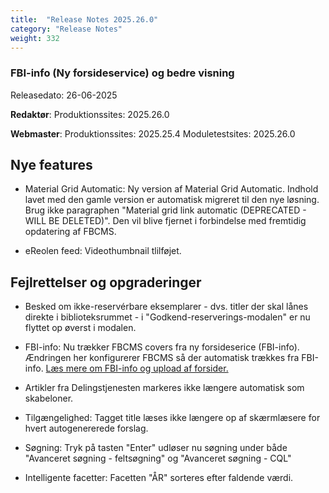 ```yaml
---
title:  "Release Notes 2025.26.0"
category: "Release Notes"
weight: 332
---  
```


###  FBI-info (Ny forsideservice) og bedre visning  

Releasedato: 26-06-2025

**Redaktør**: Produktionssites: 2025.26.0

**Webmaster**: Produktionssites: 2025.25.4 Moduletestsites: 2025.26.0

## Nye features
- Material Grid Automatic: Ny version af Material Grid Automatic. Indhold lavet med den gamle version er automatisk migreret til den nye løsning. Brug ikke paragraphen "Material grid link automatic (DEPRECATED - WILL BE DELETED)". Den vil blive fjernet i forbindelse med fremtidig opdatering af FBCMS. 

- eReolen feed: Videothumbnail tlilføjet. 

## Fejlrettelser og opgraderinger
- Besked om ikke-reservérbare eksemplarer - dvs. titler der skal lånes direkte i biblioteksrummet - i "Godkend-reserverings-modalen" er nu flyttet op øverst i modalen. 

- FBI-info: Nu trækker FBCMS covers fra ny forsideserice (FBI-info). Ændringen her konfigurerer FBCMS så der automatisk trækkes fra FBI-info. [Læs mere om FBI-info og upload af forsider.](https://www.detdigitalefolkebibliotek.dk/nyheder/cover-service-udfases-erstattes-af-ny-forsideservice-pr-1-juli-2025nbsp) 

- Artikler fra Delingstjenesten markeres ikke længere automatisk som skabeloner. 

- Tilgængelighed: Tagget title læses ikke længere op af skærmlæsere for hvert autogenererede forslag. 

- Søgning: Tryk på tasten "Enter" udløser nu søgning under både "Avanceret søgning - feltsøgning" og "Avanceret søgning - CQL"

- Intelligente facetter: Facetten "ÅR" sorteres efter faldende værdi. 
